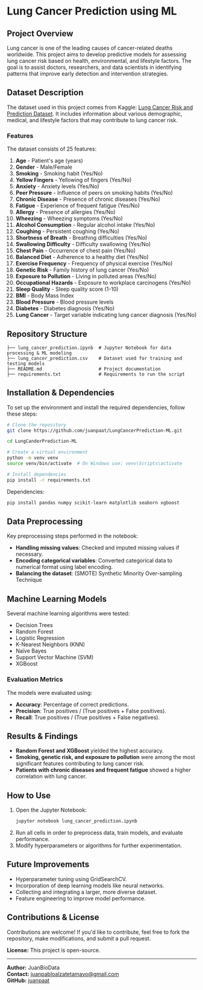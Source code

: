 # Lung Cancer Prediction using ML

## Project Overview
Lung cancer is one of the leading causes of cancer-related deaths worldwide. This project aims to develop predictive models for assessing lung cancer risk based on health, environmental, and lifestyle factors. The goal is to assist doctors, researchers, and data scientists in identifying patterns that improve early detection and intervention strategies.

## Dataset Description
The dataset used in this project comes from Kaggle: [Lung Cancer Risk and Prediction Dataset](https://www.kaggle.com/datasets/ankushpanday1/lung-cancer-risk-and-prediction-dataset). It includes information about various demographic, medical, and lifestyle factors that may contribute to lung cancer risk.

### Features
The dataset consists of 25 features:

1. **Age** - Patient's age (years)
2. **Gender** - Male/Female
3. **Smoking** - Smoking habit (Yes/No)
4. **Yellow Fingers** - Yellowing of fingers (Yes/No)
5. **Anxiety** - Anxiety levels (Yes/No)
6. **Peer Pressure** - Influence of peers on smoking habits (Yes/No)
7. **Chronic Disease** - Presence of chronic diseases (Yes/No)
8. **Fatigue** - Experience of frequent fatigue (Yes/No)
9. **Allergy** - Presence of allergies (Yes/No)
10. **Wheezing** - Wheezing symptoms (Yes/No)
11. **Alcohol Consumption** - Regular alcohol intake (Yes/No)
12. **Coughing** - Persistent coughing (Yes/No)
13. **Shortness of Breath** - Breathing difficulties (Yes/No)
14. **Swallowing Difficulty** - Difficulty swallowing (Yes/No)
15. **Chest Pain** - Occurrence of chest pain (Yes/No)
16. **Balanced Diet** - Adherence to a healthy diet (Yes/No)
17. **Exercise Frequency** - Frequency of physical exercise (Yes/No)
18. **Genetic Risk** - Family history of lung cancer (Yes/No)
19. **Exposure to Pollution** - Living in polluted areas (Yes/No)
20. **Occupational Hazards** - Exposure to workplace carcinogens (Yes/No)
21. **Sleep Quality** - Sleep quality score (1-10)
22. **BMI** - Body Mass Index
23. **Blood Pressure** - Blood pressure levels
24. **Diabetes** - Diabetes diagnosis (Yes/No)
25. **Lung Cancer** - Target variable indicating lung cancer diagnosis (Yes/No)

## Repository Structure
```
├── lung_cancer_prediction.ipynb  # Jupyter Notebook for data processing & ML modeling
├── lung_cancer_prediction.csv    # Dataset used for training and testing models
├── README.md                     # Project documentation
├── requirements.txt              # Requirements to run the script
```

## Installation & Dependencies
To set up the environment and install the required dependencies, follow these steps:

```bash
# Clone the repository
git clone https://github.com/juanpaat/LungCancerPrediction-ML.git

cd LungCanderPrediction-ML

# Create a virtual environment
python -m venv venv
source venv/bin/activate  # On Windows use: venv\Scripts\activate

# Install dependencies
pip install -r requirements.txt
```

Dependencies:
```bash
pip install pandas numpy scikit-learn matplotlib seaborn xgboost
```

## Data Preprocessing
Key preprocessing steps performed in the notebook:
- **Handling missing values**: Checked and imputed missing values if necessary.
- **Encoding categorical variables**: Converted categorical data to numerical format using label encoding.
- **Balancing the dataset**: (SMOTE) Synthetic Minority Over-sampling Technique 

## Machine Learning Models
Several machine learning algorithms were tested:
- Decision Trees
- Random Forest
- Logistic Regression
- K-Nearest Neighbors (KNN)
- Naïve Bayes
- Support Vector Machine (SVM)
- XGBoost

### Evaluation Metrics
The models were evaluated using:
- **Accuracy**: Percentage of correct predictions.
- **Precision**: True positives / (True positives + False positives).
- **Recall**: True positives / (True positives + False negatives).

## Results & Findings
- **Random Forest and XGBoost** yielded the highest accuracy.
- **Smoking, genetic risk, and exposure to pollution** were among the most significant features contributing to lung cancer risk.
- **Patients with chronic diseases and frequent fatigue** showed a higher correlation with lung cancer.

## How to Use
1. Open the Jupyter Notebook:
   ```bash
   jupyter notebook lung_cancer_prediction.ipynb
   ```
2. Run all cells in order to preprocess data, train models, and evaluate performance.
3. Modify hyperparameters or algorithms for further experimentation.

## Future Improvements
- Hyperparameter tuning using GridSearchCV.
- Incorporation of deep learning models like neural networks.
- Collecting and integrating a larger, more diverse dataset.
- Feature engineering to improve model performance.

## Contributions & License
Contributions are welcome! If you'd like to contribute, feel free to fork the repository, make modifications, and submit a pull request.

**License:** This project is open-source.

---
**Author:** JuanBioData  
**Contact:** juanpabloalzatetamayo@gmail.com  
**GitHub:** [juanpaat](https://github.com/juanpaat)

